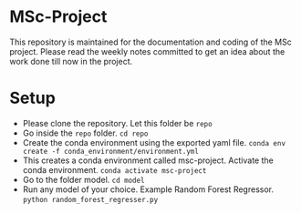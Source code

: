 # MSc-Project
This repository is maintained for the documentation and coding of the MSc project.
Please read the weekly notes committed to get an idea about the work done till now in the project.

# Setup
* Please clone the repository. Let this folder be `repo`
* Go inside the `repo` folder. `cd repo`
* Create the conda environment using the exported yaml file. `conda env create -f conda_environment/environment.yml`
* This creates a conda environment called msc-project. Activate the conda environment. `conda activate msc-project`
* Go to the folder model. `cd model`
* Run any model of your choice. Example Random Forest Regressor. `python random_forest_regresser.py` 
